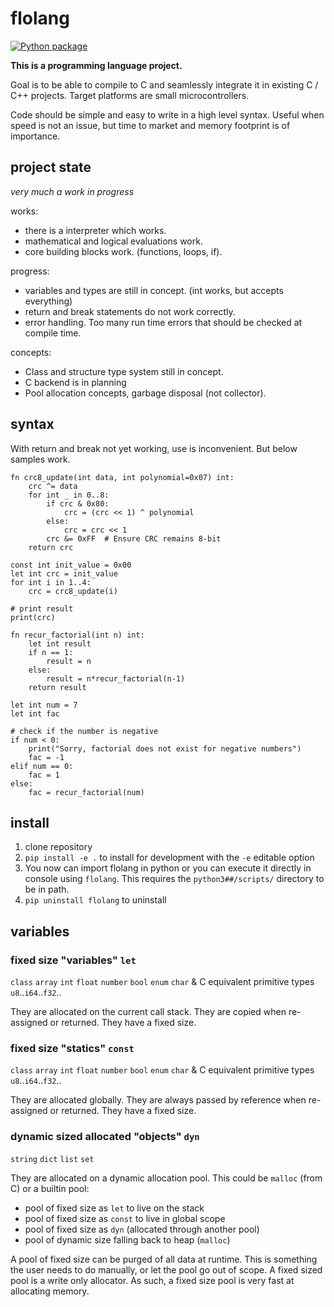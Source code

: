 # flolang

[![Python package](https://github.com/ftobler/flolang/actions/workflows/python-package.yml/badge.svg)](https://github.com/ftobler/flolang/actions/workflows/python-package.yml)

**This is a programming language project.**

Goal is to be able to compile to C and seamlessly integrate it in existing C / C++ projects. Target platforms are small microcontrollers.

Code should be simple and easy to write in a high level syntax. Useful when speed is not an issue, but time to market and memory footprint is of importance.

## project state

*very much a work in progress*

works:
* there is a interpreter which works.
* mathematical and logical evaluations work.
* core building blocks work. (functions, loops, if).

progress:
* variables and types are still in concept. (int works, but accepts everything)
* return and break statements do not work correctly.
* error handling. Too many run time errors that should be checked at compile time.

concepts:
* Class and structure type system still in concept.
* C backend is in planning
* Pool allocation concepts, garbage disposal (not collector).


## syntax

With return and break not yet working, use is inconvenient. But below samples work.
```
fn crc8_update(int data, int polynomial=0x07) int:
    crc ^= data
    for int _ in 0..8:
        if crc & 0x80:
            crc = (crc << 1) ^ polynomial
        else:
            crc = crc << 1
        crc &= 0xFF  # Ensure CRC remains 8-bit
    return crc

const int init_value = 0x00
let int crc = init_value
for int i in 1..4:
    crc = crc8_update(i)

# print result
print(crc)
```

```
fn recur_factorial(int n) int:
    let int result
    if n == 1:
        result = n
    else:
        result = n*recur_factorial(n-1)
    return result

let int num = 7
let int fac

# check if the number is negative
if num < 0:
    print("Sorry, factorial does not exist for negative numbers")
    fac = -1
elif num == 0:
    fac = 1
else:
    fac = recur_factorial(num)
```

## install

1. clone repository
2. `pip install -e .` to install for development with the `-e` editable option
3. You now can import flolang in python or you can execute it directly in console using `flolang`. This requires the `python3##/scripts/` directory to be in path.
4. `pip uninstall flolang` to uninstall



## variables

### fixed size "variables" `let`
`class` `array` `int` `float` `number` `bool` `enum` `char` & C equivalent primitive types `u8`..`i64`..`f32`..

They are allocated on the current call stack. They are copied when re-assigned or returned. They have a fixed size.

### fixed size "statics" `const`
`class` `array` `int` `float` `number` `bool` `enum` `char` & C equivalent primitive types `u8`..`i64`..`f32`..

They are allocated globally. They are always passed by reference when re-assigned or returned. They have a fixed size.

### dynamic sized allocated "objects" `dyn`
`string` `dict` `list` `set`

They are allocated on a dynamic allocation pool. This could be `malloc` (from C) or a builtin pool:
 * pool of fixed size as `let` to live on the stack
 * pool of fixed size as `const` to live in global scope
 * pool of fixed size as `dyn` (allocated through another pool)
 * pool of dynamic size falling back to heap (`malloc`)

 A pool of fixed size can be purged of all data at runtime. This is something the user needs to do manually, or let the pool go out of scope. A fixed sized pool is a write only allocator. As such, a fixed size pool is very fast at allocating memory.
